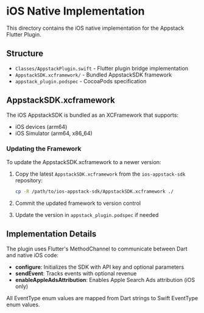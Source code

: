# iOS Native Implementation

This directory contains the iOS native implementation for the Appstack Flutter Plugin.

## Structure

- `Classes/AppstackPlugin.swift` - Flutter plugin bridge implementation
- `AppstackSDK.xcframework/` - Bundled AppstackSDK framework
- `appstack_plugin.podspec` - CocoaPods specification

## AppstackSDK.xcframework

The iOS AppstackSDK is bundled as an XCFramework that supports:
- iOS devices (arm64)
- iOS Simulator (arm64, x86_64)

### Updating the Framework

To update the AppstackSDK.xcframework to a newer version:

1. Copy the latest `AppstackSDK.xcframework` from the `ios-appstack-sdk` repository:
   ```bash
   cp -R /path/to/ios-appstack-sdk/AppstackSDK.xcframework ./
   ```

2. Commit the updated framework to version control

3. Update the version in `appstack_plugin.podspec` if needed

## Implementation Details

The plugin uses Flutter's MethodChannel to communicate between Dart and native iOS code:

- **configure**: Initializes the SDK with API key and optional parameters
- **sendEvent**: Tracks events with optional revenue
- **enableAppleAdsAttribution**: Enables Apple Search Ads attribution (iOS only)

All EventType enum values are mapped from Dart strings to Swift EventType enum values.
